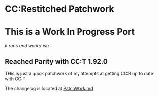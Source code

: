# CC:Restitched Patchwork
# This is a Work In Progress Port
*it runs and works-ish*

## Reached Parity with CC:T 1.92.0

THis is just a quick patchwork of my attempts at getting CC:R up to date with CC:T

The changelog is located at [PatchWork.md](patchwork.md)